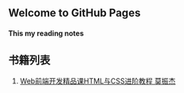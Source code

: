 ## Welcome to GitHub Pages
#### This my reading notes
## 书籍列表
1. [Web前端开发精品课HTML与CSS进阶教程 莫振杰](https://younguei.github.io/ReadingNotes/book1/1.html)
